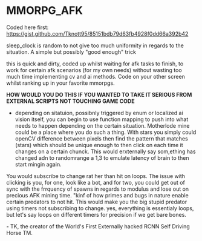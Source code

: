 # MMORPG_AFK


Coded here first: https://gist.github.com/Tknott95/85151bdb79d63fb4928f0dd66a392b42


sleep_clock is random to not give too much uniformity in regards to the situation. A simple but possibly "good enough" trick



this is quick and dirty, coded up whilst waiting for afk tasks to finish, to work for certain afk scenarios (for my own needs) without wasting too much time implementing cv and ai methods. Code on your other screen whilst ranking up in your favorite mmorpgs.


**HOW WOULD YOU DO THIS IF YOU WANTED TO TAKE IT SERIOUS FROM EXTERNAL SCRIPTS NOT TOUCHING GAME CODE**

- depending on sitatuion, possibnly triggered by enum or localized ai vision itself, you can begin to use function mapping to push into what needs to happen depending on the certain situation. Motherlode mine could be a place where you do such a thing. With stars you simply could openCV difference between pixels then find the pattern that matches (stars) which should be unique enough to then click on each time it changes on a certain chunck. This would erxternally say som,ething has changed adn to randomrange a 1,3 to emulate latency of brain to then start mingin again. 

You would subscribe to change rat her than hit on loops. The issue with clicking is you, for one, look like a bot, and for two, you could get out of sync with the frrquency of spawns in regards to modulus and lose out on precious AFK mining time. "kinf of how primes and bugs in nature enable certain predators to not hit. This would make you the big stupid predator using timers not subscribing to change. yes, everything is essentialy loops, but let's say loops on different timers for precision if we get bare bones. 


**-** TK, the creator of the World's First Externally hacked RCNN Self Driving Horse TM. 